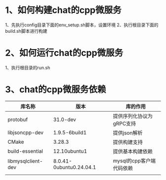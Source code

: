 # 1、如何构建chat的cpp微服务

1、先执行config目录下面的env_setup.sh脚本，设置环境
2、执行根目录下面的build.sh脚本进行构建

# 2、如何运行chat的cpp微服务

1、执行根目录的run.sh

# 3、chat的cpp微服务依赖

| 库名称             | 版本                    | 库的作用                 |
| ------------------ | ----------------------- | ------------------------ |
| protobuf           | 31.0-dev                | 提供序列化协议为gRPC支持 |
| libjsoncpp-dev     | 1.9.5-6build1           | 提供json解析             |
| CMake              | 3.28.3                  | 提供构建支持             |
| build-essential    | 12.10ubuntu1            | 提供基本构建依赖         |
| libmysqlclient-dev | 8.0.41-0ubuntu0.24.04.1 | mysql的cpp客户端代码依赖 |
|                    |                         |                          |
